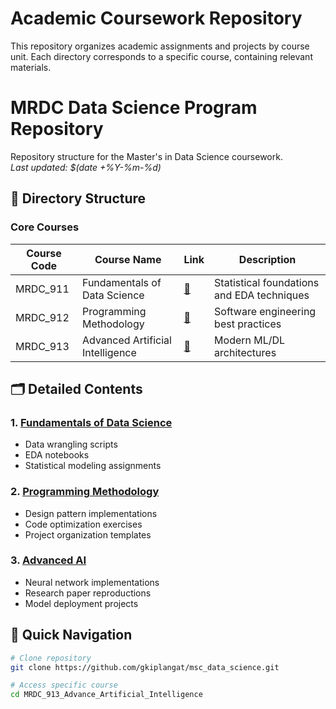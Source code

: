 # Academic Coursework Repository

This repository organizes academic assignments and projects by course unit. Each directory corresponds to a specific course, containing relevant materials.

# MRDC Data Science Program Repository

Repository structure for the Master's in Data Science coursework.  
*Last updated: $(date +%Y-%m-%d)*

## 📂 Directory Structure

### Core Courses
| Course Code | Course Name | Link | Description |
|------------|-------------|------|-------------|
| MRDC_911 | Fundamentals of Data Science | [📁](./MRDC_911_Fundamentals_of_Data_Science) | Statistical foundations and EDA techniques |
| MRDC_912 | Programming Methodology | [📁](./MRDC_912_Programming_Methodology) | Software engineering best practices |
| MRDC_913 | Advanced Artificial Intelligence | [📁](./MRDC_913_Advance_Artificial_Intelligence) | Modern ML/DL architectures |

## 🗂️ Detailed Contents

### 1. [Fundamentals of Data Science](MRDC_911_Fundamentals_of_Data_Science)
- Data wrangling scripts
- EDA notebooks
- Statistical modeling assignments

### 2. [Programming Methodology](MRDC_912_Programming_Methodology)  
- Design pattern implementations
- Code optimization exercises
- Project organization templates

### 3. [Advanced AI](MRDC_913_Advance_Artificial_Intelligence)
- Neural network implementations
- Research paper reproductions
- Model deployment projects

## 🔗 Quick Navigation
```bash
# Clone repository
git clone https://github.com/gkiplangat/msc_data_science.git

# Access specific course
cd MRDC_913_Advance_Artificial_Intelligence

